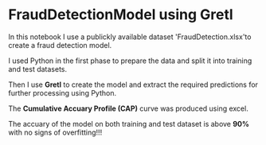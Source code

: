 # FraudDetectionModel using Gretl

In this notebook I use a publickly available dataset 'FraudDetection.xlsx'to create a fraud detection model.

I used Python in the first phase to prepare the data and split it into training and test datasets.

Then I use **Gretl** to create the model and extract the required predictions for further processing using Python.

The **Cumulative Accuary Profile (CAP)** curve was produced using excel.

The accuary of the model on both training and test dataset is above **90%** with no signs of overfitting!!!
